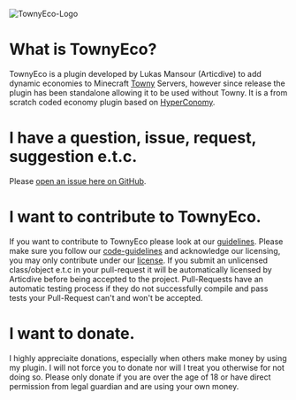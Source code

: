 ![TownyEco-Logo](https://dl.dropbox.com/s/nbhzwvpxzfqx4mt/TownyEco-Big-Logo.png?dl=0)

# What is TownyEco?
TownyEco is a plugin developed by Lukas Mansour (Articdive) to add dynamic economies to Minecraft [Towny](https://github.com/TownyAdvanced/Towny) Servers, however since release the plugin has been standalone allowing it to be used without Towny. It is a from scratch coded economy plugin based on [HyperConomy](https://github.com/RegalOwl/HyperConomy).

# I have a question, issue, request, suggestion e.t.c.
Please [open an issue here on GitHub](https://github.com/Articdive/TownyEco/issues/new).

# I want to contribute to TownyEco.
If you want to contribute to TownyEco please look at our [guidelines](CONTRIBUTING.MD).
Please make sure you follow our [code-guidelines](CODE_GUIDELINES.MD) and acknowledge our licensing, you may only contribute under our [license](LICENSE.MD). 
If you submit an unlicensed class/object e.t.c in your pull-request it will be automatically licensed by Articdive before being accepted to the project.
Pull-Requests have an automatic testing process if they do not successfully compile and pass tests your Pull-Request can't and won't be accepted.

# I want to donate.
I highly appreciaite donations, especially when others make money by using my plugin. I will not force you to donate nor will I treat you otherwise for not doing so. Please only donate if you are over the age of 18 or have direct permission from legal guardian and are using your own money.
